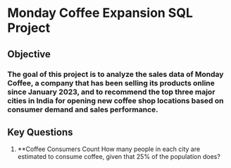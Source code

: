 # Monday Coffee Expansion SQL Project


## Objective
### The goal of this project is to analyze the sales data of Monday Coffee, a company that has been selling its products online since January 2023, and to recommend the top three major cities in India for opening new coffee shop locations based on consumer demand and sales performance.

## Key Questions 
1. **Coffee Consumers Count
How many people in each city are estimated to consume coffee, given that 25% of the population does?
